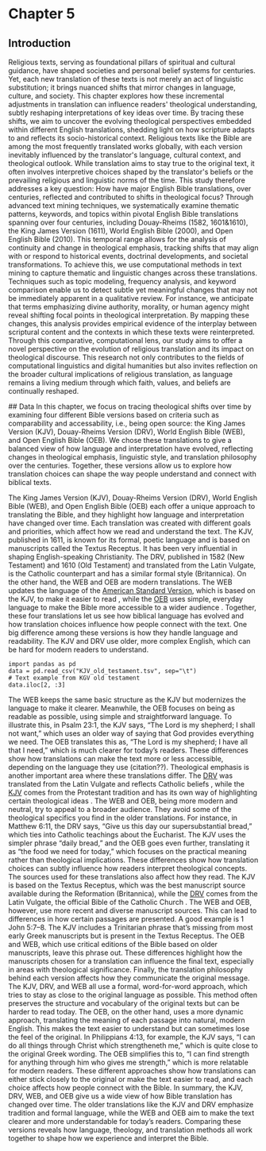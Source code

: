 # Chapter 5

## Introduction
Religious texts, serving as foundational pillars of spiritual and cultural guidance, have shaped societies and personal belief systems for centuries. Yet, each new translation of these texts is not merely an act of linguistic substitution; it brings nuanced shifts that mirror changes in language, culture, and society. This chapter explores how these incremental adjustments in translation can influence readers' theological understanding, subtly reshaping interpretations of key ideas over time. By tracing these shifts, we aim to uncover the evolving theological perspectives embedded within different English translations, shedding light on how scripture adapts to and reflects its socio-historical context.
Religious texts like the Bible are among the most frequently translated works globally, with each version inevitably influenced by the translator's language, cultural context, and theological outlook. While translation aims to stay true to the original text, it often involves interpretive choices shaped by the translator's beliefs or the prevailing religious and linguistic norms of the time. This study therefore addresses a key question: How have major English Bible translations, over centuries, reflected and contributed to shifts in theological focus?
Through advanced text mining techniques, we systematically examine thematic patterns, keywords, and topics within pivotal English Bible translations spanning over four centuries, including Douay-Rheims (1582, 1601&1610), the King James Version (1611), World English Bible (2000), and Open English Bible (2010). This temporal range allows for the analysis of continuity and change in theological emphasis, tracking shifts that may align with or respond to historical events, doctrinal developments, and societal transformations.
To achieve this, we use computational methods in text mining to capture thematic and linguistic changes across these translations. Techniques such as topic modeling, frequency analysis, and keyword comparison enable us to detect subtle yet meaningful changes that may not be immediately apparent in a qualitative review. For instance, we anticipate that terms emphasizing divine authority, morality, or human agency might reveal shifting focal points in theological interpretation. By mapping these changes, this analysis provides empirical evidence of the interplay between scriptural content and the contexts in which these texts were reinterpreted.
Through this comparative, computational lens, our study aims to offer a novel perspective on the evolution of religious translation and its impact on theological discourse. This research not only contributes to the fields of computational linguistics and digital humanities but also invites reflection on the broader cultural implications of religious translation, as language remains a living medium through which faith, values, and beliefs are continually reshaped.


## Data 
In this chapter, we focus on tracing theological shifts over time by examining four different Bible versions based on criteria such as comparability and accessability, i.e., being open source: the King James Version (KJV), Douay-Rheims Version (DRV), World English Bible (WEB), and Open English Bible (OEB). We chose these translations to give a balanced view of how language and interpretation have evolved, reflecting changes in theological emphasis, linguistic style, and translation philosophy over the centuries. Together, these versions allow us to explore how translation choices can shape the way people understand and connect with biblical texts.
 
The King James Version (KJV), Douay-Rheims Version (DRV), World English Bible (WEB), and Open English Bible (OEB) each offer a unique approach to translating the Bible, and they highlight how language and interpretation have changed over time. Each translation was created with different goals and priorities, which affect how we read and understand the text. The KJV, published in 1611, is known for its formal, poetic language and is based on manuscripts called the Textus Receptus. It has been very influential in shaping English-speaking Christianity. The DRV, published in 1582 (New Testament) and 1610 (Old Testament) and translated from the Latin Vulgate, is the Catholic counterpart and has a similar formal style (Britannica). On the other hand, the WEB and OEB are modern translations. The WEB updates the language of the [American Standard Version](https://ebible.org/eng-web/webfaq.htm#WhatRevision), which is based on the KJV, to make it easier to read , while the [OEB](https://openenglishbible.org/faq/) uses simple, everyday language to make the Bible more accessible to a wider audience . Together, these four translations let us see how biblical language has evolved and how translation choices influence how people connect with the text.
One big difference among these versions is how they handle language and readability. The KJV and DRV use older, more complex English, which can be hard for modern readers to understand. 
```{code-cell} ipython3
import pandas as pd
data = pd.read_csv("KJV_old_testament.tsv", sep="\t")
# Text example from KGV old testament
data.iloc[2, :3]
```
The WEB keeps the same basic structure as the KJV but modernizes the language to make it clearer. Meanwhile, the OEB focuses on being as readable as possible, using simple and straightforward language. To illustrate this, in Psalm 23:1, the KJV says, “The Lord is my shepherd; I shall not want,” which uses an older way of saying that God provides everything we need. The OEB translates this as, “The Lord is my shepherd; I have all that I need,” which is much clearer for today’s readers. These differences show how translations can make the text more or less accessible, depending on the language they use (citation??).
Theological emphasis is another important area where these translations differ. The [DRV](https://www.biblegateway.com/versions/Douay-Rheims-1899-American-Edition-DRA-Bible/) was translated from the Latin Vulgate and reflects Catholic beliefs , while the [KJV](https://www.biblegateway.com/versions/King-James-Version-KJV-Bible/) comes from the Protestant tradition and has its own way of highlighting certain theological ideas . The WEB and OEB, being more modern and neutral, try to appeal to a broader audience. They avoid some of the theological specifics you find in the older translations. For instance, in Matthew 6:11, the DRV says, “Give us this day our supersubstantial bread,” which ties into Catholic teachings about the Eucharist. The KJV uses the simpler phrase “daily bread,” and the OEB goes even further, translating it as “the food we need for today,” which focuses on the practical meaning rather than theological implications. These differences show how translation choices can subtly influence how readers interpret theological concepts.
The sources used for these translations also affect how they read. The KJV is based on the Textus Receptus, which was the best manuscript source available during the Reformation (Britannica), while the [DRV](https://www.biblegateway.com/versions/Douay-Rheims-1899-American-Edition-DRA-Bible/) comes from the Latin Vulgate, the official Bible of the Catholic Church . The WEB and OEB, however, use more recent and diverse manuscript sources. This can lead to differences in how certain passages are presented. A good example is 1 John 5:7–8. The KJV includes a Trinitarian phrase that’s missing from most early Greek manuscripts but is present in the Textus Receptus. The OEB and WEB, which use critical editions of the Bible based on older manuscripts, leave this phrase out. These differences highlight how the manuscripts chosen for a translation can influence the final text, especially in areas with theological significance.
Finally, the translation philosophy behind each version affects how they communicate the original message. The KJV, DRV, and WEB all use a formal, word-for-word approach, which tries to stay as close to the original language as possible. This method often preserves the structure and vocabulary of the original texts but can be harder to read today. The OEB, on the other hand, uses a more dynamic approach, translating the meaning of each passage into natural, modern English. This makes the text easier to understand but can sometimes lose the feel of the original. In Philippians 4:13, for example, the KJV says, “I can do all things through Christ which strengtheneth me,” which is quite close to the original Greek wording. The OEB simplifies this to, “I can find strength for anything through him who gives me strength,” which is more relatable for modern readers. These different approaches show how translations can either stick closely to the original or make the text easier to read, and each choice affects how people connect with the Bible.
In summary, the KJV, DRV, WEB, and OEB give us a wide view of how Bible translation has changed over time. The older translations like the KJV and DRV emphasize tradition and formal language, while the WEB and OEB aim to make the text clearer and more understandable for today’s readers. Comparing these versions reveals how language, theology, and translation methods all work together to shape how we experience and interpret the Bible.
